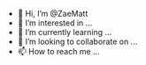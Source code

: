 - 👋 Hi, I’m @ZaeMatt
- 👀 I’m interested in ...
- 🌱 I’m currently learning ...
- 💞️ I’m looking to collaborate on ...
- 📫 How to reach me ...

<!---
ZaeMatt/ZaeMatt is a ✨ special ✨ repository because its `README.md` (this file) appears on your GitHub profile.
You can click the Preview link to take a look at your changes.
--->
